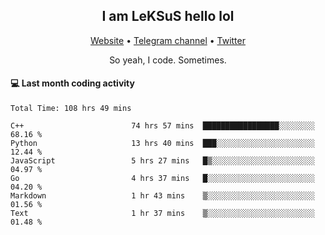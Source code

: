 <h2 align="center">I am LeKSuS hello lol</h2>
<div align="center">
  <a href="https://leksus.net">Website</a> •
  <a href="https://t.me/leksus_was_here">Telegram channel</a> •
  <a href="https://twitter.com/___LeKSuS___">Twitter</a>
</div>
<p align="center">So yeah, I code. Sometimes.</p>

#### :computer: Last month coding activity
<!--START_SECTION:waka-->

```text
Total Time: 108 hrs 49 mins

C++                        74 hrs 57 mins  █████████████████░░░░░░░░   68.16 %
Python                     13 hrs 40 mins  ███░░░░░░░░░░░░░░░░░░░░░░   12.44 %
JavaScript                 5 hrs 27 mins   █▒░░░░░░░░░░░░░░░░░░░░░░░   04.97 %
Go                         4 hrs 37 mins   █░░░░░░░░░░░░░░░░░░░░░░░░   04.20 %
Markdown                   1 hr 43 mins    ▒░░░░░░░░░░░░░░░░░░░░░░░░   01.56 %
Text                       1 hr 37 mins    ▒░░░░░░░░░░░░░░░░░░░░░░░░   01.48 %
```

<!--END_SECTION:waka-->

<!-- flag{4_l0t_0f_1nter35t1ng_th1ng5_4r3_1n_publ1c_d0m41n} -->

